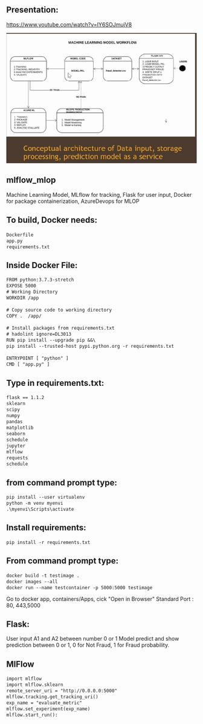 ## Presentation:
https://www.youtube.com/watch?v=IY6SOJmujV8

![Image description](https://github.com/hennypurwadi/Machine_Learning_mlflow_azureml/blob/main/MLops.jpg?raw=true)

## mlflow_mlop
Machine Learning Model, MLflow for tracking, Flask for user input, Docker for package containerization, AzureDevops for MLOP

## To build, Docker needs:
	Dockerfile
	app.py
	requirements.txt
	
## Inside Docker File:
    FROM python:3.7.3-stretch
    EXPOSE 5000
    # Working Directory
    WORKDIR /app
    
    # Copy source code to working directory
    COPY .  /app/
    
    # Install packages from requirements.txt
    # hadolint ignore=DL3013
    RUN pip install --upgrade pip &&\
    pip install --trusted-host pypi.python.org -r requirements.txt

    ENTRYPOINT [ "python" ] 
    CMD [ "app.py" ] 
	
## Type in requirements.txt:
    flask == 1.1.2
    sklearn
    scipy
    numpy
    pandas
    matplotlib
    seaborn
    schedule
    jupyter
    mlflow
    requests
    schedule

## from command prompt type:

	pip install --user virtualenv
	python -m venv myenvi
	.\myenvi\Scripts\activate

## Install requirements:
	pip install -r requirements.txt
  
## From command prompt type:
	docker build -t testimage .
	docker images --all
	docker run --name testcontainer -p 5000:5000 testimage

Go to docker app, containers/Apps, cick "Open in Browser"
Standard Port : 80, 443,5000  
	
## Flask:
User input A1 and A2 between number 0 or 1
Model predict and show prediction between 0 or 1, 0 for Not Fraud, 1 for Fraud probability.	

## MlFlow
	import mlflow
	import mlflow.sklearn
	remote_server_uri = "http://0.0.0.0:5000"
	mlflow.tracking.get_tracking_uri()
	exp_name = "evaluate_metric"
	mlflow.set_experiment(exp_name)
	mlflow.start_run():
     	
